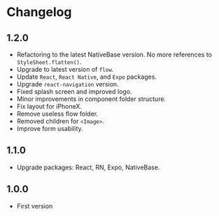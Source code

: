 # Changelog

## 1.2.0
* Refactoring to the latest NativeBase version. No more references to `StyleSheet.flatten()`.
* Upgrade to latest version of `flow`.
* Update `React`, `React Native`, and `Expo` packages.
* Upgrade `react-navigation` version.
* Fixed splash screen and improved logo.
* Minor improvements in component folder structure.
* Fix layout for iPhoneX.
* Remove useless flow folder.
* Removed children for `<Image>`.
* Improve form usability.

## 1.1.0
* Upgrade packages: React, RN, Expo, NativeBase.

## 1.0.0
* First version
